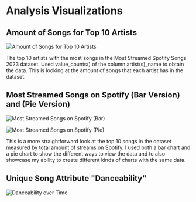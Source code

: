 # Analysis Visualizations
## Amount of Songs for Top 10 Artists
![Amount of Songs for Top 10 Artists](https://github.com/user-attachments/assets/e955e055-6fe6-4caa-9b4f-b29308f98bcb)

The top 10 artists with the most songs in the Most Streamed Spotify Songs 2023 dataset.  Used value_counts() of the column artist(s)_name to obtain the data.
This is looking at the amount of songs that each artist has in the dataset.

## Most Streamed Songs on Spotify (Bar Version) and (Pie Version)
![Most Streamed Songs on Spotify (Bar)](https://github.com/user-attachments/assets/df1fbb54-1604-46c1-9d02-78f69cfd688c)

![Most Streamed Songs on Spotify (Pie)](https://github.com/user-attachments/assets/6541bcdd-0b9f-400f-bc94-f2ea17a52bae)

This is a more straightforward look at the top 10 songs in the dataset measured by total amount of streams on Spotify.
I used both a bar chart and a pie chart to show the different ways to view the data and to also showcase my ability to create different kinds of charts with the same data. 

## Unique Song Attribute "Danceability"
![Danceability over Time](https://github.com/user-attachments/assets/d056442d-51f5-4c6a-8c73-8f8ad44b5465)
